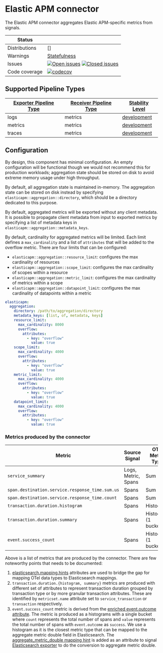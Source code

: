 # Elastic APM connector

The Elastic APM connector aggregates Elastic APM-specific metrics from signals.

<!-- status autogenerated section -->
| Status        |           |
| ------------- |-----------|
| Distributions | [] |
| Warnings      | [Statefulness](#warnings) |
| Issues        | [![Open issues](https://img.shields.io/github/issues-search/elastic/opentelemetry-collector-components?query=is%3Aissue%20is%3Aopen%20label%3Aconnector%2Felasticapm%20&label=open&color=orange&logo=opentelemetry)](https://github.com/elastic/opentelemetry-collector-components/issues?q=is%3Aopen+is%3Aissue+label%3Aconnector%2Felasticapm) [![Closed issues](https://img.shields.io/github/issues-search/elastic/opentelemetry-collector-components?query=is%3Aissue%20is%3Aclosed%20label%3Aconnector%2Felasticapm%20&label=closed&color=blue&logo=opentelemetry)](https://github.com/elastic/opentelemetry-collector-components/issues?q=is%3Aclosed+is%3Aissue+label%3Aconnector%2Felasticapm) |
| Code coverage | [![codecov](https://codecov.io/github/elastic/opentelemetry-collector-components/graph/main/badge.svg?component=connector_elasticapm)](https://app.codecov.io/gh/elastic/opentelemetry-collector-components/tree/main/?components%5B0%5D=connector_elasticapm&displayType=list) |

[development]: https://github.com/open-telemetry/opentelemetry-collector/blob/main/docs/component-stability.md#development

## Supported Pipeline Types

| [Exporter Pipeline Type] | [Receiver Pipeline Type] | [Stability Level] |
| ------------------------ | ------------------------ | ----------------- |
| logs | metrics | [development] |
| metrics | metrics | [development] |
| traces | metrics | [development] |

[Exporter Pipeline Type]: https://github.com/open-telemetry/opentelemetry-collector/blob/main/connector/README.md#exporter-pipeline-type
[Receiver Pipeline Type]: https://github.com/open-telemetry/opentelemetry-collector/blob/main/connector/README.md#receiver-pipeline-type
[Stability Level]: https://github.com/open-telemetry/opentelemetry-collector/blob/main/docs/component-stability.md#stability-levels
<!-- end autogenerated section -->

## Configuration

By design, this component has minimal configuration. An empty configuration will be functional
though we would not recommend this for production workloads; aggregation state should be stored
on disk to avoid extreme memory usage under high throughput.

By default, all aggregation state is maintained in-memory. The aggregation state can be stored
on disk instead by specifying `elasticapm::aggregation::directory`, which should be a directory
dedicated to this purpose.

By default, aggregated metrics will be exported without any client metadata. It is possible to
propagate client metadata from input to exported metrics by specifying a list of metadata keys
in `elasticapm::aggregation::metadata_keys`.

By default, cardinality for aggregated metrics will be limited.
Each limit defines a `max_cardinality` and a list of `attributes` that will be added to the overflow metric.
There are four limits that can be configured: 
- `elasticapm::aggregation::resource_limit`: configures the max cardinality of resources
- `elasticapm::aggregation::scope_limit`: configures the max cardinality of scopes within a resource
- `elasticapm::aggregation::metric_limit`: configures the max cardinality of metrics within a scope
- `elasticapm::aggregation::datapoint_limit`: configures the max cardinality of datapoints within a metric

```yaml
elasticapm:
  aggregation:
    directory: /path/to/aggregation/directory
    metadata_keys: [list, of, metadata, keys]
    resource_limit:
      max_cardinality: 8000
      overflow:
        attributes:
          - key: "overflow"
            value: true
    scope_limit:
      max_cardinality: 4000
      overflow:
        attributes:
          - key: "overflow"
            value: true
    metric_limit:
      max_cardinality: 4000
      overflow:
        attributes:
          - key: "overflow"
            value: true
    datapoint_limit:
      max_cardinality: 4000
      overflow:
        attributes:
          - key: "overflow"
            value: true
```

### Metrics produced by the connector

| Metric                                          | Source Signal       | OTel Metric Type     | ES Mapping Type         |
| ----------------------------------------------- | ------------------- | -------------------- | ----------------------- |
| `service_summary`                               | Logs, Metric, Spans | Sum                  | Double                  |
| `span.destination.service.response_time.sum.us` | Spans               | Sum                  | Double                  |
| `span.destination.service.response_time.count`  | Spans               | Sum                  | Double                  |
| `transaction.duration.histogram`                | Spans               | Histogram            | [Histogram](https://www.elastic.co/guide/en/elasticsearch/reference/current/histogram.html)               |
| `transaction.duration.summary`                  | Spans               | Histogram (1 bucket) | [Aggregate Metric Double](https://www.elastic.co/guide/en/elasticsearch/reference/current/aggregate-metric-double.html) |
| `event.success_count`                           | Spans               | Histogram (1 bucket) | [Aggregate Metric Double](https://www.elastic.co/guide/en/elasticsearch/reference/current/aggregate-metric-double.html) |

Above is a list of metrics that are produced by the connector. There are few noteworthy points that needs to be documented:

1. [elasticsearch.mapping.hints](https://github.com/elastic/opentelemetry-dev/blob/main/docs/design-decisions/ingest/mapping.md#mapping-hints) attributes are used to bridge the gap for mapping OTel data types to Elasticsearch mappings.
2. `transaction.duration.{histogram, summary}` metrics are produced with different set of attributes to represent transaction duration grouped by transaction type or by more granular transaction attributes. These are identified by `metricset.name` attribute set to `service_transaction` or `transaction` respectively.
3. `event.success_count` metric is derived from the [enriched event.outcome attribute](https://github.com/elastic/opentelemetry-lib/blob/1b69a60c8a2c4f608527fa938dc4e3ab0b991089/enrichments/trace/internal/elastic/span.go#L356-L374). The metric is produced as a histograms with a single bucket where `count` represents the total number of spans and `value` represents the total number of spans with `event.outcome` as `success`. We use a histogram as it is the closest metric type that can be mapped to the aggregate metric double field in Elasticsearch. The [aggregate_metric_double mapping hint](https://github.com/elastic/opentelemetry-dev/blob/main/docs/design-decisions/ingest/mapping.md#mapping-hints) is added as an attribute to signal [Elasticsearch exporter](https://github.com/open-telemetry/opentelemetry-collector-contrib/tree/main/exporter/elasticsearchexporter) to do the conversion to aggregate metric double.
